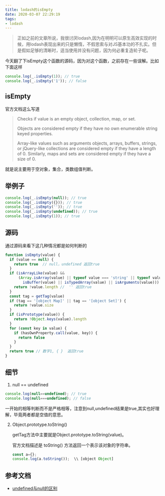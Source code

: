 ```yaml
---
title: lodash的isEmpty
date: 2020-03-07 22:29:19
tags:
- lodash
---
```

> 正如之前的文章所说，我很讨厌lodash,因为在明明可以原生高效实现的时候，用lodash表现出来的只是懒惰，不假思索与对JS基本功的不扎实。但是假如足够的清晰时，适当使用并没有问题，因为何必重复造轮子呢。


今天翻了下isEmpty这个函数的源码，因为对这个函数，之前存在一些误解。比如下面这样

```javascript
console.log(_.isEmpty(1)); // true
console.log(_.isEmpty('1')); // false
```

## isEmpty
官方文档这么写道

> Checks if value is an empty object, collection, map, or set.
> 
> Objects are considered empty if they have no own enumerable string keyed properties.
> 
> Array-like values such as arguments objects, arrays, buffers, strings, or jQuery-like collections are considered empty if they have a length of 0. Similarly, maps and sets are considered empty if they have a size of 0.


就是说主要用于空对象，集合，类数组值判断。

## 举例子

```javascript
console.log(_.isEmpty(null)); // true
console.log(_.isEmpty({})); // true
console.log(_.isEmpty('')); // true
console.log(_.isEmpty(undefined)); // true
console.log(_.isEmpty(1)); // true
```
## 源码
通过源码来看下这几种情况都是如何判断的

```javascript
function isEmpty(value) {
  if (value == null) {
    return true  // null，undefined 返回true
  }
  if (isArrayLike(value) &&
      (Array.isArray(value) || typeof value === 'string' || typeof value.splice === 'function' ||
        isBuffer(value) || isTypedArray(value) || isArguments(value))) {
    return !value.length //  '' 返回true
  }
  const tag = getTag(value)
  if (tag == '[object Map]' || tag == '[object Set]') {
    return !value.size 
  }
  if (isPrototype(value)) {
    return !Object.keys(value).length
  }
  for (const key in value) {
    if (hasOwnProperty.call(value, key)) {
      return false
    }
  }
  return true // 数字1, { }  返回true
}
```

## 细节

1. null == undefined

```javascript
console.log(null==undefined); // true
console.log(null===undefined); // false
```
一开始的相等判断而不是严格相等，注意到null,undefined结果是true,其实也好理解，毕竟两者都是空值的意思。

2. Object.prototype.toString()
	
	getTag方法中主要就是Object.prototype.toString(value)。
	
	官方文档描述是 toString() 方法返回一个表示该对象的字符串。
	
	```javascript
	const a={};
	console.log(a.toString());  \\ [object Object]
	```


## 参考文档

- [undefined与null的区别](https://www.ruanyifeng.com/blog/2014/03/undefined-vs-null.html)
